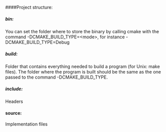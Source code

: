 ####Project structure: 
##### bin:
You can set the folder where to store the binary by calling cmake with the command -DCMAKE\_BUILD\_TYPE=\<mode\>, for instance  -DCMAKE\_BUILD\_TYPE=Debug
##### build:
Folder that contains everything needed to build a program (for Unix: make files). 
The folder where the program is built should be the same as the one passed to the command -DCMAKE\_BUILD\_TYPE.
##### include:
Headers
#### source:
Implementation files


